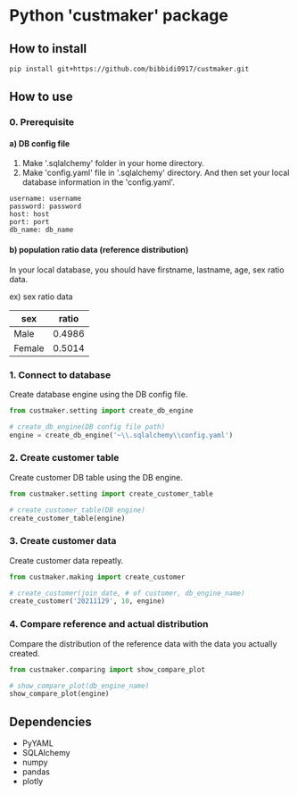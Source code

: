 # Python 'custmaker' package

## How to install
```bash
pip install git+https://github.com/bibbidi0917/custmaker.git
```

## How to use

### 0. Prerequisite

#### a) DB config file

1) Make '.sqlalchemy' folder in your home directory.
2) Make 'config.yaml' file in '.sqlalchemy' directory.
   And then set your local database information in the 'config.yaml'.
   
```
username: username
password: password
host: host
port: port
db_name: db_name
```

#### b) population ratio data (reference distribution)
In your local database, you should have firstname, lastname, age, sex ratio data.

ex) sex ratio data

|sex|ratio|
|------|---|
|Male|0.4986|
|Female|0.5014|


### 1. Connect to database
Create database engine using the DB config file.

```python
from custmaker.setting import create_db_engine

# create_db_engine(DB config file path)
engine = create_db_engine('~\\.sqlalchemy\\config.yaml')
```

### 2. Create customer table
Create customer DB table using the DB engine.

```python
from custmaker.setting import create_customer_table

# create_customer_table(DB engine)
create_customer_table(engine)
```
### 3. Create customer data

Create customer data repeatly.

```python
from custmaker.making import create_customer

# create_customer(join_date, # of customer, db_engine_name)
create_customer('20211129', 10, engine)
```
### 4. Compare reference and actual distribution

Compare the distribution of the reference data with the data you actually created.

```python
from custmaker.comparing import show_compare_plot

# show_compare_plot(db_engine_name)
show_compare_plot(engine)
```

## Dependencies
- PyYAML
- SQLAlchemy
- numpy
- pandas
- plotly
